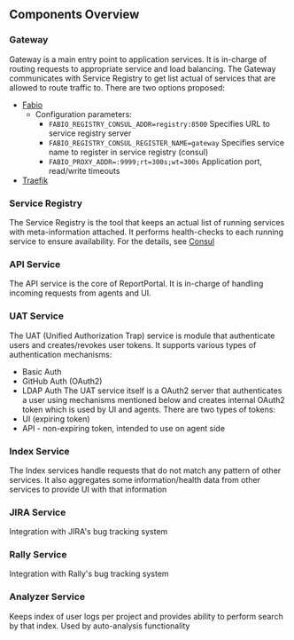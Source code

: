 ## Components Overview

### Gateway
Gateway is a main entry point to application services. It is in-charge of routing requests to appropriate service and load balancing.
The Gateway communicates with Service Registry to get list actual of services that are allowed to route traffic to.
There are two options proposed: 
* [Fabio](https://github.com/fabiolb/fabio)
    * Configuration parameters:
        * `FABIO_REGISTRY_CONSUL_ADDR=registry:8500` Specifies URL to service registry server
        * `FABIO_REGISTRY_CONSUL_REGISTER_NAME=gateway` Specifies service name to register in service registry (consul)
        * `FABIO_PROXY_ADDR=:9999;rt=300s;wt=300s` Application port, read/write timeouts
* [Traefik](https://traefik.io/)

### Service Registry
The Service Registry is the tool that keeps an actual list of running services with meta-information attached.
It performs health-checks to each running service to ensure availability.
For the details, see [Consul](https://www.consul.io/)

### API Service
The API service is the core of ReportPortal. It is in-charge of handling incoming requests from agents and UI. 

### UAT Service
The UAT (Unified Authorization Trap) service is module that authenticate users and creates/revokes user tokens. 
It supports various types of authentication mechanisms:
* Basic Auth
* GitHub Auth (OAuth2)
* LDAP Auth
The UAT service itself is a OAuth2 server that authenticates a user using mechanisms mentioned 
below and creates internal OAuth2 token which is used by UI and agents. There are two types of tokens:
* UI (expiring token)
* API - non-expiring token, intended to use on agent side   

### Index Service
The Index services handle requests that do not match any pattern of other services. 
It also aggregates some information/health data from other services to provide UI with that information

### JIRA Service
Integration with JIRA's bug tracking system

### Rally Service
Integration with Rally's bug tracking system

### Analyzer Service
Keeps index of user logs per project and provides ability to perform search by that index. Used by auto-analysis functionality 

